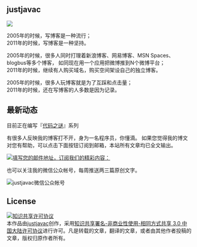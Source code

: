 ## justjavac

[![](https://img.shields.io/github/issues/justjavac/justjavac.github.com.svg)](https://github.com/justjavac/justjavac.github.com/issues)

2005年的时候，写博客是一种流行；<br>
2011年的时候，写博客是一种坚持。

2005年的时候，很多人同时打理着新浪博客、网易博客、MSN Spaces、blogbus等多个博客，
如同现在用一个应用把微博推到N个微博平台；<br>
2011年的时候，继续有人购买域名，购买空间架设自己的独立博客。

2005年的时候，很多人玩博客就是为了互踩和点击量；<br>
2011年的时候，还在写博客的人多数是因为记录。

## 最新动态

目前正在编写『[代码之谜](http://justjavac.com/codepuzzle.html)』系列

有很多人反映我的博客打不开，身为一名程序员，你懂滴。
如果您觉得我的博文对您有帮助，可以点击下面按钮订阅到邮箱，本站所有文章均已全文输出。

<!--以下是QQ邮件列表订阅嵌入代码-->
<a rel="nofollow" target="_blank" href="http://list.qq.com/cgi-bin/qf_invite?id=9470cda4ab8e31116b60ca9011bc7991511661b78345faed">
	<img border="0" alt="填写您的邮件地址，订阅我们的精彩内容：" src="http://rescdn.list.qq.com/zh_CN/htmledition/images/qunfa/manage/picMode_light_m.png" />
</a>

也可以关注我的微信公众帐号，每周推送两三篇原创文字。

![justjavac微信公众帐号](http://justjavac.com/assets/images/weixin-justjavac.jpg)

## License

<a rel="license" href="http://creativecommons.org/licenses/by-nc-sa/3.0/cn/"><img alt="知识共享许可协议" style="border-width:0" src="http://i.creativecommons.org/l/by-nc-sa/3.0/cn/88x31.png" /></a><br />本<span xmlns:dct="http://purl.org/dc/terms/" href="http://purl.org/dc/dcmitype/Text" rel="dct:type">作品</span>由<a xmlns:cc="http://creativecommons.org/ns#" href="http://justjavac.com" property="cc:attributionName" rel="cc:attributionURL">justjavac</a>创作，采用<a rel="license" href="http://creativecommons.org/licenses/by-nc-sa/3.0/cn/">知识共享署名-非商业性使用-相同方式共享 3.0 中国大陆许可协议</a>进行许可。凡是转载的文章，翻译的文章，或者由其他作者投稿的文章，版权归原作者所有。
